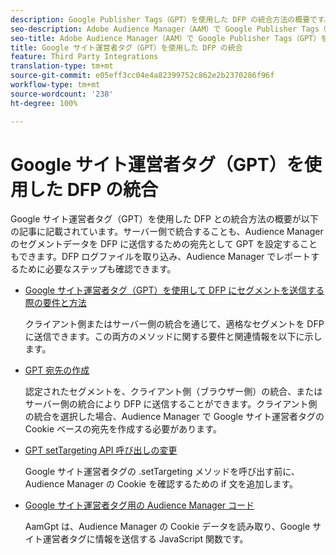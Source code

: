 ```yaml
---
description: Google Publisher Tags（GPT）を使用した DFP の統合方法の概要です。
seo-description: Adobe Audience Manager（AAM）で Google Publisher Tags（GPT）を使用した DFP の統合方法の概要です。
seo-title: Adobe Audience Manager（AAM）で Google Publisher Tags（GPT）を使用した DFP の統合
title: Google サイト運営者タグ（GPT）を使用した DFP の統合
feature: Third Party Integrations
translation-type: tm+mt
source-git-commit: e05eff3cc04e4a82399752c862e2b2370286f96f
workflow-type: tm+mt
source-wordcount: '238'
ht-degree: 100%

---
```



# Google サイト運営者タグ（GPT）を使用した DFP の統合

Google サイト運営者タグ（GPT）を使用した DFP との統合方法の概要が以下の記事に記載されています。サーバー側で統合することも、Audience Manager のセグメントデータを DFP に送信するための宛先として GPT を設定することもできます。DFP ログファイルを取り込み、Audience Manager でレポートするために必要なステップも確認できます。

* [Google サイト運営者タグ（GPT）を使用して DFP にセグメントを送信する際の要件と方法](/help/using/integration/gpt-aam-destination/gpt-aam-requirements.md)

   クライアント側またはサーバー側の統合を通じて、適格なセグメントを DFP に送信できます。この両方のメソッドに関する要件と関連情報を以下に示します。

* [GPT 宛先の作成](/help/using/integration/gpt-aam-destination/gpt-aam-create-destination.md)

   認定されたセグメントを、クライアント側（ブラウザー側）の統合、またはサーバー側の統合により DFP に送信することができます。クライアント側の統合を選択した場合、Audience Manager で Google サイト運営者タグの Cookie ベースの宛先を作成する必要があります。

* [GPT setTargeting API 呼び出しの変更](/help/using/integration/gpt-aam-destination/gpt-aam-modify-api.md)

   Google サイト運営者タグの .setTargeting メソッドを呼び出す前に、Audience Manager の Cookie を確認するための if 文を追加します。

* [Google サイト運営者タグ用の Audience Manager コード](/help/using/integration/gpt-aam-destination/gpt-aam-aamgpt-code.md)

   AamGpt は、Audience Manager の Cookie データを読み取り、Google サイト運営者タグに情報を送信する JavaScript 関数です。
